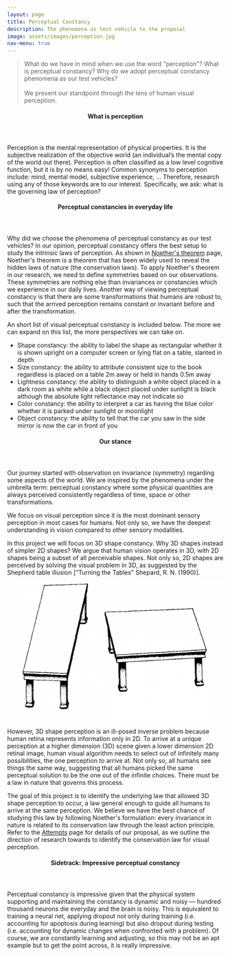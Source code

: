 ```yaml
---
layout: page
title: Perceptual Constancy 
description: The phenomena as test vehicle to the proposal
image: assets/images/perception.jpg
nav-menu: true
---
```


<blockquote>
	What do we have in mind when we use the word "perception"? What is perceptual constancy? Why do we adopt perceptual constancy phenomena as our test vehicles?<br /><br />
	We present our standpoint through the lens of human visual perception.
</blockquote>



<header class="major">
    <h4>What is perception</h4>
</header>
Perception is the mental representation of physical properties. It is the subjective realization of the objective world (an individual’s the mental copy of the world out there). Perception is often classified as a low level cognitive function, but it is by no means easy! Common synonyms to perception include: mind, mental model, subjective experience, ... Therefore, research using any of those keywords are to our interest. Specifically, we ask: what is the governing law of perception? 


<header class="major">
    <h4>Perceptual constancies in everyday life</h4>
</header>
Why did we choose the phenomena of perceptual constancy as our test vehicles? In our opinion, perceptual constancy offers the best setup to study the intrinsic laws of perception. As shown in <a href="noetherTheorem.html">Noether's theorem</a> page, Noether's theorem is a theorem that has been widely used to reveal the hidden laws of nature (the conservation laws). To apply Noether's theorem in our research, we need to define symmetries based on our observations. These symmetries are nothing else than invariances or constancies which we experience in our daily lives. Another way of viewing perceptual constancy is that there are some transformations that humans are robust to, such that the arrived perception remains constant or invariant before and after the transformation. 

An short list of visual perceptual constancy is included below. The more we can expand on this list, the more perspectives we can take on. 
- Shape constancy: the ability to label the shape as rectangular whether it is shown upright on a computer screen or lying flat on a table, slanted in depth
- Size constancy: the ability to attribute consistent size to the book regardless is placed on a table 2m away or held in hands 0.5m away
- Lightness constancy: the ability to distinguish a white object placed in a dark room as white while a black object placed under sunlight is black although the absolute light reflectance may not indicate so
- Color constancy: the ability to interpret a car as having the blue color whether it is parked under sunlight or moonlight
- Object constancy: the ability to tell that the car you saw in the side mirror is now the car in front of you



<header class="major">
	<h4>Our stance</h4>
</header>

Our journey started with observation on invariance (symmetry) regarding some aspects of the world. We are inspired by the phenomena under the umbrella term: perceptual constancy where some physical quantities are always perceived consistently regardless of time, space or other transformations.

We focus on visual perception since it is the most dominant sensory perception in most cases for humans. Not only so, we have the deepest understanding in vision compared to other sensory modalities. 

In this project we will focus on 3D shape constancy. Why 3D shapes instead of simpler 2D shapes? We argue that human vision operates in 3D, with 2D shapes being a subset of all perceivable shapes. Not only so, 2D shapes are perceived by solving the visual problem in 3D, as suggested by the Shepherd table illusion \["Turning the Tables" Shepard, R. N. (1990)\]. 

<center><span><img src="assets/images/turningTheTables.jpg" alt="Turning the Tables"></span></center>

However, 3D shape perception is an ill-posed inverse problem because human retina represents information only in 2D. To arrive at a unique perception at a higher dimension (3D) scene given a lower dimension 2D retinal image, human visual algorithm needs to select out of infinitely many possibilities, the one perception to arrive at. Not only so, all humans see things the same way, suggesting that all humans picked the same perceptual solution to be the one out of the infinite choices. There must be a law in nature that governs this process. 

The goal of this project is to identify the underlying law that allowed 3D shape perception to occur, a law general enough to guide all humans to arrive at the same perception. We believe we have the best chance of studying this law by following Noether's formulation: every invariance in nature is related to its conservation law through the least action principle. Refer to the <a href="brainstorm.html">Attempts</a> page for details of our proposal, as we outline the direction of research towards to identify the conservation law for visual perception.



<header class="major">
    <h4>Sidetrack: Impressive perceptual constancy</h4>
</header>
Perceptual constancy is impressive given that the physical system supporting and maintaining the constancy is dynamic and noisy &#8212; hundred thousand neurons die everyday and the brain is noisy. This is equivalent to training a neural net, applying dropout not only during training (i.e. accounting for apoptosis during learning) but also dropout during testing (i.e. accounting for dynamic changes when confronted with a problem). Of course, we are constantly learning and adjusting, so this may not be an apt example but to get the point across, it is really impressive.

